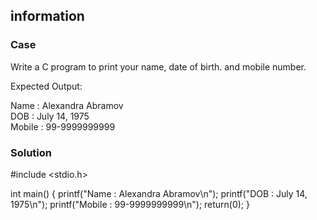 ## information

### Case
Write a C program to print your name, date of birth. and mobile number.

Expected Output:

Name   : Alexandra Abramov  
DOB    : July 14, 1975  
Mobile : 99-9999999999

### Solution

#include <stdio.h> 

int main()  {
    printf("Name   : Alexandra Abramov\n"); 
    printf("DOB    : July 14, 1975\n"); 
    printf("Mobile : 99-9999999999\n"); 
    return(0); 
}